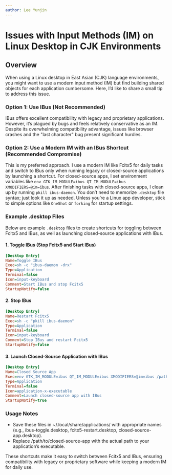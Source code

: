 ```yaml
---
author: Lee Yunjin
---
```


# Issues with Input Methods (IM) on Linux Desktop in CJK Environments

## Overview

When using a Linux desktop in East Asian (CJK) language environments, you might want to use a modern input method (IM) but find building shared objects for each application cumbersome. Here, I’d like to share a small tip to address this issue.

### Option 1: Use IBus (Not Recommended)

IBus offers excellent compatibility with legacy and proprietary applications. However, it’s plagued by bugs and feels relatively conservative as an IM. Despite its overwhelming compatibility advantage, issues like browser crashes and the "last character" bug present significant hurdles.

### Option 2: Use a Modern IM with an IBus Shortcut (Recommended Compromise)

This is my preferred approach. I use a modern IM like Fcitx5 for daily tasks and switch to IBus only when running legacy or closed-source applications by launching a shortcut. For closed-source apps, I set environment variables like `env GTK_IM_MODULE=ibus QT_IM_MODULE=ibus XMODIFIERS=@im=ibus`. After finishing tasks with closed-source apps, I clean up by running `pkill ibus-daemon`. You don’t need to memorize `.desktop` file syntax; just look it up as needed. Unless you’re a Linux app developer, stick to simple options like `OneShot` or `forking` for startup settings.

### Example .desktop Files

Below are example `.desktop` files to create shortcuts for toggling between Fcitx5 and IBus, as well as launching closed-source applications with IBus.

#### 1. Toggle IBus (Stop Fcitx5 and Start IBus)

```ini
[Desktop Entry]
Name=Toggle IBus
Exec=sh -c "ibus-daemon -drx"
Type=Application
Terminal=false
Icon=input-keyboard
Comment=Start IBus and stop Fcitx5
StartupNotify=false
```
#### 2. Stop IBus
```ini
[Desktop Entry]
Name=Restart Fcitx5
Exec=sh -c "pkill ibus-daemon"
Type=Application
Terminal=false
Icon=input-keyboard
Comment=Stop IBus and restart Fcitx5
StartupNotify=false
```
#### 3. Launch Closed-Source Application with IBus
```ini
[Desktop Entry]
Name=Closed Source App
Exec=env GTK_IM_MODULE=ibus QT_IM_MODULE=ibus XMODIFIERS=@im=ibus /path/to/closed-source-app
Type=Application
Terminal=false
Icon=application-x-executable
Comment=Launch closed-source app with IBus
StartupNotify=true
```
### Usage Notes
- Save these files in ~/.local/share/applications/ with appropriate names (e.g., ibus-toggle.desktop, fcitx5-restart.desktop, closed-source-app.desktop).
- Replace /path/to/closed-source-app with the actual path to your application’s executable.

These shortcuts make it easy to switch between Fcitx5 and IBus, ensuring compatibility with legacy or proprietary software while keeping a modern IM for daily use.
